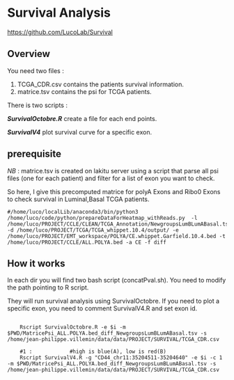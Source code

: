 
Survival Analysis
=============

https://github.com/LucoLab/Survival

## Overview

You need two files : 

1. TCGA_CDR.csv contains the patients survival information.
2. matrice.tsv contains the psi for TCGA patients.

There is two scripts : 

_**SurvivalOctobre.R**_ create a file for each end points.

_**SurvivalV4**_ plot survival curve for a specific exon.


## prerequisite

_NB_ : matrice.tsv is created on lakitu server using a script that parse all psi files (one for each patient) and filter for a list of exon you want to check.

So here, I give this precomputed matrice for polyA Exons and Ribo0 Exons to check survival in Luminal,Basal TCGA patients.


```shell
#/home/luco/localLib/anaconda3/bin/python3 /home/luco/code/python/prepareDataForHeatmap_withReads.py  -l /home/luco/PROJECT/CCLE/CLEAN/TCGA_Annotation/NewgroupsLumBLumABasal.tsv -d /home/luco/PROJECT/TCGA/TCGA_whippet.10.4/output/ -e /home/luco/PROJECT/EMT_workspace/POLYA/CE.whippet.Garfield.10.4.bed -t /home/luco/PROJECT/CCLE/ALL.POLYA.bed -a CE -f diff
```

## How it works

In each dir you will find two bash script (concatPval.sh). You need to modify the path pointing to R script.

They will run survival analysis using SurvivalOctobre. If you need to plot a specific exon, you need to comment SurvivalV4.R and set exon id.


```shell
	
	Rscript SurvivalOctobre.R -e $i -m $PWD/MatricePsi_ALL.POLYA.bed_diff_NewgroupsLumBLumABasal.tsv -s /home/jean-philippe.villemin/data/data/PROJECT/SURVIVAL/TCGA_CDR.csv

	#1 : 			#high is blue(A), low is red(B)
	Rscript SurvivalV4.R -g "CD44_chr11:35204511-35204640" -e $i -c 1 -m $PWD/MatricePsi_ALL.POLYA.bed_diff_NewgroupsLumBLumABasal.tsv -s /home/jean-philippe.villemin/data/data/PROJECT/SURVIVAL/TCGA_CDR.csv
```	

